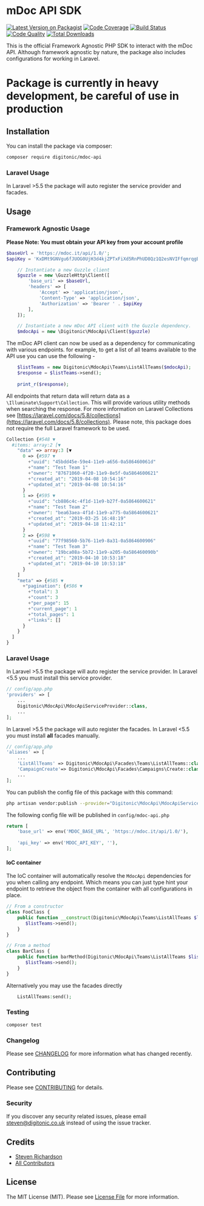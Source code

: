 # mDoc API SDK

[![Latest Version on Packagist](https://img.shields.io/packagist/v/digitonic/mdoc-api.svg?style=flat-square)](https://packagist.org/packages/digitonic/mdoc-api)
[![Code Coverage](https://scrutinizer-ci.com/g/digitonic/mdoc-api/badges/coverage.png?b=master&s=ff22d561970315a810cfd6b76df052941f81944b)](https://scrutinizer-ci.com/g/digitonic/mdoc-api/?branch=master)
[![Build Status](https://scrutinizer-ci.com/g/digitonic/mdoc-api/badges/build.png?b=master&s=f55ccd1934b087ce19cbee1ae14b1778251b5b88)](https://scrutinizer-ci.com/g/digitonic/mdoc-api/build-status/master)
[![Code Quality](https://scrutinizer-ci.com/g/digitonic/mdoc-api/badges/quality-score.png?b=master&s=d2b56d657bd42adb33ce812181900c87dd22690f)](https://scrutinizer-ci.com/g/digitonic/mdoc-api/?branch=master)
[![Total Downloads](https://img.shields.io/packagist/dt/digitonic/mdoc-api.svg?style=flat-square)](https://packagist.org/packages/digitonic/mdoc-api)

This is the official Framework Agnostic PHP SDK to interact with the mDoc API. Although framework agnostic by nature, the package also includes configurations for working in Laravel.

# Package is currently in heavy development, be careful of use in production

## Installation

You can install the package via composer:

```bash
composer require digitonic/mdoc-api
```

### Laravel Usage

In Laravel >5.5 the package will auto register the service provider and facades.

## Usage

### Framework Agnostic Usage

**Please Note: You must obtain your API key from your account profile**

```php
$baseUrl = 'https://mdoc.it/api/1.0/';
$apiKey = 'KxDMt9GNVgu6fJUOG0UjH3d4kjZPTxFiXd5RnPhUD8Qz1Q2esNVIFfqmrqgB';
```

```php
    // Instantiate a new Guzzle client
    $guzzle = new \GuzzleHttp\Client([
        'base_uri' => $baseUrl,
        'headers' => [
            'Accept' => 'application/json',
            'Content-Type' => 'application/json',
            'Authorization' => 'Bearer ' . $apiKey
        ],
    ]);
```

```php
    // Instantiate a new mDoc API client with the Guzzle dependency.
    $mdocApi = new \Digitonic\MdocApi\Client($guzzle)
```

The mDoc API client can now be used as a dependency for communicating with various endpoints. for example, to get a list of all teams available to the API use you can use the following - 

```php
    $listTeams = new Digitonic\MdocApi\Teams\ListAllTeams($mdocApi);
    $response = $listTeams->send();
    
    print_r($response);
```

All endpoints that return data will return data as a `\Illuminate\Support\Collection`. This will provide various utility methods when searching the response. For more information on Laravel Collections see [https://laravel.com/docs/5.8/collections](https://laravel.com/docs/5.8/collections). Please note, this package does not require the full Laravel framework to be used.

```php
Collection {#548 ▼
  #items: array:2 [▼
    "data" => array:3 [▼
      0 => {#597 ▼
        +"uuid": "45bdd45e-59e4-11e9-a656-0a586460061d"
        +"name": "Test Team 1"
        +"owner": "87671060-4f20-11e9-8e5f-0a5864600621"
        +"created_at": "2019-04-08 10:54:16"
        +"updated_at": "2019-04-08 10:54:16"
      }
      1 => {#595 ▼
        +"uuid": "cb886c4c-4f1d-11e9-b27f-0a5864600621"
        +"name": "Test Team 2"
        +"owner": "bea63aea-4f1d-11e9-a775-0a5864600621"
        +"created_at": "2019-03-25 16:48:19"
        +"updated_at": "2019-04-18 11:42:11"
      }
      2 => {#598 ▼
        +"uuid": "77f98560-5b76-11e9-8a31-0a5864600906"
        +"name": "Test Team 3"
        +"owner": "19bca08a-5b72-11e9-a205-0a586460090b"
        +"created_at": "2019-04-10 10:53:18"
        +"updated_at": "2019-04-10 10:53:18"
      }
    ]
    "meta" => {#585 ▼
      +"pagination": {#586 ▼
        +"total": 3
        +"count": 3
        +"per_page": 15
        +"current_page": 1
        +"total_pages": 1
        +"links": []
      }
    }
  ]
}
```

### Laravel Usage

In Laravel >5.5 the package will auto register the service provider. In Laravel <5.5 you must install this service provider.

```php
// config/app.php
'providers' => [
    ...
    Digitonic\MdocApi\MdocApiServiceProvider::class,
    ...
];
```

In Laravel >5.5 the package will auto register the facades. In Laravel <5.5 you must install **all** facades manually.

```php
// config/app.php
'aliases' => [
    ...
    'ListAllTeams' => Digitonic\MdocApi\Facades\Teams\ListAllTeams::class,
    'CampaignCreate'=> Digitonic\MdocApi\Facades\Campaigns\Create::class
    ...
];
```

You can publish the config file of this package with this command:

``` bash
php artisan vendor:publish --provider="Digitonic\MdocApi\MdocApiServiceProvider"
```

The following config file will be published in `config/mdoc-api.php`

```php
return [
    'base_url' => env('MDOC_BASE_URL', 'https://mdoc.it/api/1.0/'),
    
    'api_key' => env('MDOC_API_KEY', ''),
];
```

#### IoC container

The IoC container will automatically resolve the `MdocApi` dependencies for you when calling any endpoint. Which means you can just type hint your endpoint to retrieve the object from the container with all configurations in place.

```php
// From a constructor
class FooClass {
    public function __construct(Digitonic\MdocApi\Teams\ListAllTeams $listTeams) {
       $listTeams->send();
    }
}

// From a method
class BarClass {
    public function barMethod(Digitonic\MdocApi\Teams\ListAllTeams $listTeams) {
       $listTeams->send();
    }
}
```

Alternatively you may use the facades directly

```php
    ListAllTeams:send();
```

### Testing

``` bash
composer test
```

### Changelog

Please see [CHANGELOG](CHANGELOG.md) for more information what has changed recently.

## Contributing

Please see [CONTRIBUTING](CONTRIBUTING.md) for details.

### Security

If you discover any security related issues, please email steven@digitonic.co.uk instead of using the issue tracker.

## Credits

- [Steven Richardson](https://github.com/digitonic)
- [All Contributors](../../contributors)

## License

The MIT License (MIT). Please see [License File](LICENSE.md) for more information.
